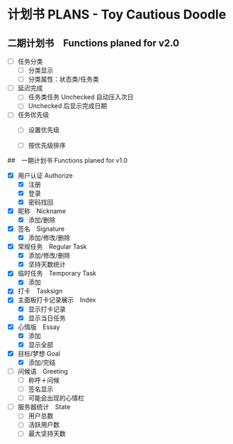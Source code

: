 # 计划书 PLANS - Toy Cautious Doodle

## 二期计划书　Functions planed for v2.0

* [ ] 任务分类
  * [ ] 分类显示
  * [ ] 分类属性：状态类/任务类
* [ ] 延迟完成
  * [ ] 任务类任务 Unchecked 自动压入次日
  * [ ] Unchecked 后显示完成日期
* [ ] 任务优先级
  * [ ] 设置优先级
  * [ ] 按优先级排序


##　一期计划书 Functions planed for v1.0

* [x] 用户认证 Authorize
  * [x] 注册
  * [x] 登录
  * [x] 密码找回
* [x] 昵称　Nickname
  * [x] 添加/删除
* [x] 签名　Signature
  * [x] 添加/修改/删除
* [x] 常规任务　Regular Task
  * [x] 添加/修改/删除
  * [x] 坚持天数统计
* [x] 临时任务　Temporary Task
  * [x] 添加
* [x] 打卡　Tasksign
* [x] 主面板打卡记录展示　Index
  * [x] 显示打卡记录
  * [x] 显示当日任务
* [x] 心情版　Essay
  * [x] 添加
  * [x] 显示全部
* [x] 目标/梦想 Goal
  * [x] 添加/完结
* [ ] 问候语　Greeting
  * [ ] 称呼＋问候
  * [ ] 签名显示
  * [ ] 可能会出现的心情栏
* [ ] 服务器统计　State
  * [ ] 用户总数
  * [ ] 活跃用户数
  * [ ] 最大坚持天数